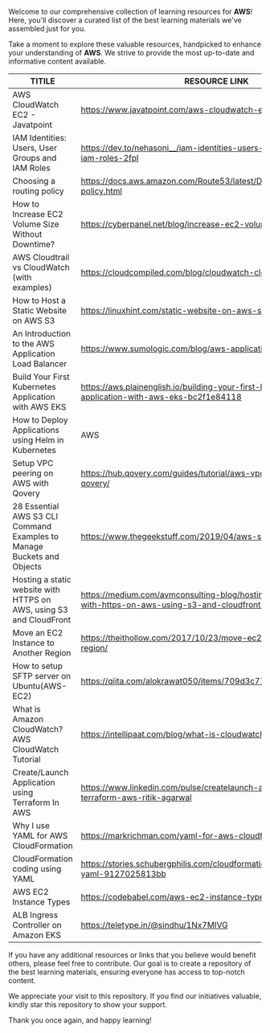 Welcome to our comprehensive collection of learning resources for **AWS**! Here, you'll discover a curated list of the best learning materials we've assembled just for you.

Take a moment to explore these valuable resources, handpicked to enhance your understanding of **AWS**. We strive to provide the most up-to-date and informative content available.


| TITILE  | RESOURCE LINK |
| ------------- | -------------  |
|  AWS CloudWatch EC2 - Javatpoint | https://www.javatpoint.com/aws-cloudwatch-ec2  |
|  IAM Identities: Users, User Groups and IAM Roles  | https://dev.to/nehasoni__/iam-identities-users-user-groups-and-iam-roles-2fpl | 
| Choosing a routing policy | https://docs.aws.amazon.com/Route53/latest/DeveloperGuide/routing-policy.html | 
| How to Increase EC2 Volume Size Without Downtime?  | https://cyberpanel.net/blog/increase-ec2-volume-size/ |
| AWS Cloudtrail vs CloudWatch (with examples) | https://cloudcompiled.com/blog/cloudwatch-cloudtrail-difference/  |
| How to Host a Static Website on AWS S3 | https://linuxhint.com/static-website-on-aws-s3/ |
| An Introduction to the AWS Application Load Balancer | https://www.sumologic.com/blog/aws-application-load-balancer/ |
| Build Your First Kubernetes Application with AWS EKS  | https://aws.plainenglish.io/building-your-first-kubernetes-application-with-aws-eks-bc2f1e84118  |
| How to Deploy Applications using Helm in Kubernetes |AWS| | https://medium.com/avmconsulting-blog/deploying-applications-using-helm-in-kubernetes-b5c8b609e4b5  |
| Setup VPC peering on AWS with Qovery  |  https://hub.qovery.com/guides/tutorial/aws-vpc-peering-with-qovery/  |
| 28 Essential AWS S3 CLI Command Examples to Manage Buckets and Objects | https://www.thegeekstuff.com/2019/04/aws-s3-cli-examples/ |
| Hosting a static website with HTTPS on AWS, using S3 and CloudFront | https://medium.com/avmconsulting-blog/hosting-a-static-website-with-https-on-aws-using-s3-and-cloudfront-d32655fc0dab  |
| Move an EC2 Instance to Another Region | https://theithollow.com/2017/10/23/move-ec2-instance-another-region/ |
| How to setup SFTP server on Ubuntu(AWS-EC2) | https://qiita.com/alokrawat050/items/709d3c777407ab658aa9  | 
|  What is Amazon CloudWatch? AWS CloudWatch Tutorial  | https://intellipaat.com/blog/what-is-cloudwatch-in-aws/ | 
| Create/Launch Application using Terraform In AWS  | https://www.linkedin.com/pulse/createlaunch-application-using-terraform-aws-ritik-agarwal | 
| Why I use YAML for AWS CloudFormation  |  https://markrichman.com/yaml-for-aws-cloudformation/  |
| CloudFormation coding using YAML  |  https://stories.schubergphilis.com/cloudformation-coding-using-yaml-9127025813bb  |
| AWS EC2 Instance Types    |   https://codebabel.com/aws-ec2-instance-types/  |
| ALB Ingress Controller on Amazon EKS | https://teletype.in/@sindhu/1Nx7MIVG  |

If you have any additional resources or links that you believe would benefit others, please feel free to contribute. Our goal is to create a repository of the best learning materials, ensuring everyone has access to top-notch content.

We appreciate your visit to this repository. If you find our initiatives valuable, kindly star this repository to show your support.

Thank you once again, and happy learning!
 